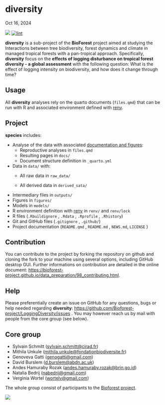 # diversity
Oct 16, 2024

[![](https://www.repostatus.org/badges/latest/wip.svg)](https://www.repostatus.org/#wip)
[![lint](https://github.com/Bioforest-project/diversity/workflows/lint/badge.svg)](https://github.com/Bioforest-project/diversity/actions?query=workflow%3Alint)

**diversity** is a sub-project of the **BioForest** project aimed at
studying the Interactions between tree biodiversity, forest dynamics and
climate in managed tropical forests with a pan-tropical approach.
Specifically, **diversity** focus on the **effects of logging
disturbance on tropical forest diversity - a global assessment** with
the following question: What is the effect of logging intensity on
biodiversity, and how does it change through time?

## Usage

All **diversity** analyses rely on the quarto documents (`files.qmd`)
that can be run with R and associated environment defined with
[renv](https://github.com/Bioforest-project/species#0).

## Project

**species** includes:

- Analyse of the data with associated [documentation and
  figures](https://bioforest-project.github.io/LoggingDiversity/):
  - Reproductive analyses in `files.qmd`
  - Resulting pages in `docs/`
  - Document structure definition in `_quarto.yml`
- Data in `data/` with:
  - All raw data in `raw_data/`

  - All derived data in `derived_sata/`
- Intermediary files in `outputs/`
- Figures in `figures/`
- Models in `models/`
- R environment definition with
  [renv](https://rstudio.github.io/renv/articles/renv.html) in `renv/`
  and `renv/lock`
- R files (`.Rbuildignore` , `.Rdata` , `.Rprofile` , `.Rhistory`)
- Git and GitHub files (`.gitignore` , `.github/`)
- Project documentation (`README.qmd` , `README.md` , `NEWS.md`,
  `LICENSE` )

## Contribution

You can contribute to the project by forking the repository on github
and cloning the fork to your machine using several options, including
GitHub desktop GUI. Further informations on contribution are detailed in
the online document:
<https://bioforest-project.github.io/data_preparation/98_contributing.html>.

## Help

Please preferentially create an issue on GitHub for any questions, bugs
or help needed regarding **diversity**:
<https://github.com/Bioforest-project/LoggingDiversity/issues> . You may
however reach us by mail with people from the core group (see below).

## Core group

- Sylvain Schmitt (sylvain.schmitt@cirad.fr)
- Mithila Unkule (mithila.unkule@fondationbiodiversite.fr)
- Genoveva Gatti (genogatti@gmail.com)
- David Burslem (d.burslem@abdn.ac.uk)
- Andes Hamuraby Rozak (andes.hamuraby.rozak@brin.go.id)
- Natalia Bedrij (nabedrij@gmail.com)
- Verginia Wortel (wortelv@gmail.com)

The whole group consist of participants to the [Bioforest
project](https://www.fondationbiodiversite.fr/la-frb-en-action/programmes-et-projets/le-cesab/bioforest/).

![](https://www.fondationbiodiversite.fr/wp-content/uploads/2023/10/bioforest-ws1_web.jpeg)
